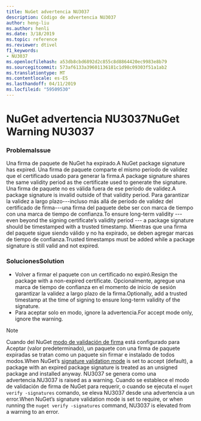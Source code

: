 ```yaml
---
title: NuGet advertencia NU3037
description: Código de advertencia NU3037
author: heng-liu
ms.author: henli
ms.date: 3/18/2019
ms.topic: reference
ms.reviewer: dtivel
f1_keywords:
- NU3037
ms.openlocfilehash: a53db8cbd6892d2c855c8d8864420ec9983e8b79
ms.sourcegitcommit: 573af6133a39601136181c1d98c09303f51a1ab2
ms.translationtype: MT
ms.contentlocale: es-ES
ms.lasthandoff: 04/11/2019
ms.locfileid: "59509530"
---
```

# <a name="nuget-warning-nu3037"></a><span data-ttu-id="682f7-103">NuGet advertencia NU3037</span><span class="sxs-lookup"><span data-stu-id="682f7-103">NuGet Warning NU3037</span></span>

### <a name="issue"></a><span data-ttu-id="682f7-104">Problema</span><span class="sxs-lookup"><span data-stu-id="682f7-104">Issue</span></span>

<span data-ttu-id="682f7-105">Una firma de paquete de NuGet ha expirado.</span><span class="sxs-lookup"><span data-stu-id="682f7-105">A NuGet package signature has expired.</span></span>
<span data-ttu-id="682f7-106">Una firma de paquete comparte el mismo período de validez que el certificado usado para generar la firma.</span><span class="sxs-lookup"><span data-stu-id="682f7-106">A package signature shares the same validity period as the certificate used to generate the signature.</span></span> <span data-ttu-id="682f7-107">Una firma de paquete no es válida fuera de ese período de validez.</span><span class="sxs-lookup"><span data-stu-id="682f7-107">A package signature is invalid outside of that validity period.</span></span>
<span data-ttu-id="682f7-108">Para garantizar la validez a largo plazo---incluso más allá de período de validez del certificado de firma---una firma del paquete debe ser con marca de tiempo con una marca de tiempo de confianza.</span><span class="sxs-lookup"><span data-stu-id="682f7-108">To ensure long-term validity --- even beyond the signing certificate’s validity period --- a package signature should be timestamped with a trusted timestamp.</span></span> <span data-ttu-id="682f7-109">Mientras que una firma del paquete sigue siendo válido y no ha expirado, se deben agregar marcas de tiempo de confianza.</span><span class="sxs-lookup"><span data-stu-id="682f7-109">Trusted timestamps must be added while a package signature is still valid and not expired.</span></span>


### <a name="solution"></a><span data-ttu-id="682f7-110">Soluciones</span><span class="sxs-lookup"><span data-stu-id="682f7-110">Solution</span></span>

* <span data-ttu-id="682f7-111">Volver a firmar el paquete con un certificado no expiró.</span><span class="sxs-lookup"><span data-stu-id="682f7-111">Resign the package with a non-expired certificate.</span></span> <span data-ttu-id="682f7-112">Opcionalmente, agregue una marca de tiempo de confianza en el momento de inicio de sesión garantizar la validez a largo plazo de la firma.</span><span class="sxs-lookup"><span data-stu-id="682f7-112">Optionally, add a trusted timestamp at the time of signing to ensure long-term validity of the signature.</span></span>
* <span data-ttu-id="682f7-113">Para aceptar solo en modo, ignore la advertencia.</span><span class="sxs-lookup"><span data-stu-id="682f7-113">For accept mode only, ignore the warning.</span></span>

> [!Note]
> <span data-ttu-id="682f7-114">Cuando del NuGet [modo de validación de firma](https://docs.microsoft.com/en-us/nuget/consume-packages/installing-signed-packages#configure-package-signature-requirements) está configurado para Aceptar (valor predeterminado), un paquete con una firma de paquete expiradas se tratan como un paquete sin firmar e instalado de todos modos.</span><span class="sxs-lookup"><span data-stu-id="682f7-114">When NuGet’s [signature validation mode](https://docs.microsoft.com/en-us/nuget/consume-packages/installing-signed-packages#configure-package-signature-requirements) is set to accept (default), a package with an expired package signature is treated as an unsigned package and installed anyway.</span></span> <span data-ttu-id="682f7-115">NU3037 se genera como una advertencia.</span><span class="sxs-lookup"><span data-stu-id="682f7-115">NU3037 is raised as a warning.</span></span> <span data-ttu-id="682f7-116">Cuando se establece el modo de validación de firma de NuGet para requerir, o cuando se ejecuta el `nuget verify -signatures` comando, se eleva NU3037 desde una advertencia a un error.</span><span class="sxs-lookup"><span data-stu-id="682f7-116">When NuGet’s signature validation mode is set to require, or when running the `nuget verify -signatures` command, NU3037 is elevated from a warning to an error.</span></span> 